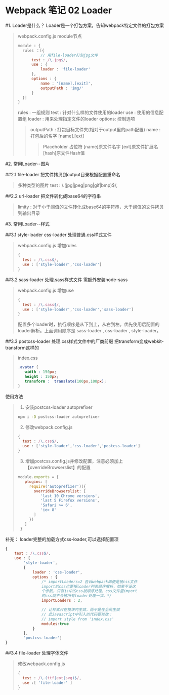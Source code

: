 # Webpack 笔记 02 Loader
#1. Loader是什么？
Loader是一个打包方案，告知webpack特定文件的打包方案
>webpack.config.js module节点
>``` Javascript {class=line-numbers}
>module : {
>   rules ：[{
>           // 用file-loader打包jpg文件
>       test : /\.jpg$/,
>       use : {
>           loader : 'file-loader'
>       },
>       options : {
>           name : '[name].[exit]',
>           outputPath : 'img/'
>       }
>   }]   
>}
>```
>rules  : 一组规则
>test   : 针对什么样的文件使用的loader
>use    : 使用的信息配置组
>loader : 用来处理指定文件的loader
>options: 控制选项
>>outputPath : 打包目标文件夹(相对于output里的path配置)
>>name   : 打包后的名字 [name].[ext]
>>>Placeholder 占位符 
>>> [name]原文件名字
>>> [ext]原文件扩展名
>>> [hash]原文件Hash值


#2. 常用Loader--图片

##2.1 file-loader 把文件拷贝到output目录根据配置重命名
>多种类型的图片
>test : /\.(jpg|jpeg|png|gif|bmp)$/,

##2.2 url-loader 把文件转化成base64的字符串
>limity : 对于小于阈值的文件转化成base64的字符串，大于阈值的文件拷贝到输出目录

#3. 常用Loader--样式

##3.1 style-loader css-loader 处理普通.css样式文件
>webpack.config.js 增加rules
>```Javascript {class=line-numbers}
> {
>   test : /\.css$/,
>   use : ['style-loader','css-loader']
> }
>```

##3.2 sass-loader 处理.sass样式文件
需额外安装node-sass
>webpack.config.js 增加use
>```Javascript {class=line-numbers}
> {
>   test : /\.sass$/,
>   use : ['style-loader','css-loader','sass-loader']
> }
>```
>配置多个loader时，执行顺序是从下到上，从右到左。优先使用后配置的loader解析。上面调用顺序是 sass-loader , css-loader , style-loader。

##3.3 postcss-loader 处理.css样式文件中的厂商前缀 
把transform变成webkit-transform这样的
> index.css 
>``` css {class=line-numbers}
>.avatar {
>    width : 150px;
>    height : 150px;
>    transform :  translate(100px,100px);
>}
>```
使用方法
>1. 安装postcss-loader autoprefixer
>``` Bash
>npm i -D postcss-loader autoprefixer
>```
>2. 修改webpack.config.js
>``` JavaScript {class=line-numbers}
> {
>   test : /\.css$/,
>   use : ['style-loader','css-loader','postcss-loader']
> }
>```
>3. 增加postcss.config.js并修改配置，注意必须加上【overrideBrowserslist】的配置
>``` JavaScript {class=line-numbers}
>module.exports = {
>    plugins: [
>      require('autoprefixer')({
>        overrideBrowserslist: [
>           'last 10 Chrome versions', 
>           'last 5 Firefox versions', 
>           'Safari >= 6', 
>           'ie> 8'
>        ]    
>      })
>    ]
>  }
>```

补充：
loader完整的加载方式css-loader,可以选择配置项
```Javascript {class=line-numbers}
{
    test : /\.css$/,
    use : [
        'style-loader',
        {
            loader : 'css-loader',
            options : {
                /* importLoaders=2 告诉webpack即使是被css文件
                import的css也要按loader列表顺序解析，如果不设这
                个参数，只有js中的css被顺序处理，css文件里import
                的css就不会被所有loader处理一次。*/
                importLoaders : 2,

                // 让样式只在模块内生效，而不是在全局生效
                // 此Javascript中引入的代码要修改：
                // import style from 'index.css'
                modules:true
            }
        },
        'postcss-loader']
}
```

##3.4 file-loader 处理字体文件
>修改webpack.config.js
>``` JavaScript {class=line-numbers}
> {
>   test : /\.(ttf|eot|svg)$/,
>   use :[ 'file-loader' ]
> }
>```